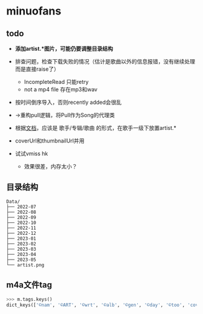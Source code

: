 # minuofans

## todo

- __添加artist.\*图片，可能仍要调整目录结构__

- 排查问题，检查下载失败的情况（估计是歌曲以外的信息报错，没有继续处理而是直接raise了）
    - IncompleteRead 只能retry
    - not a mp4 file 存在mp3和wav
    

- 按时间倒序导入，否则recently added会很乱

- ->重构pull逻辑，将Pull作为Song的代理类

- 根据[文档](https://www.navidrome.org/docs/usage/artwork/)，应该是 歌手/专辑/歌曲 的形式，在歌手一级下放置artist.*

- coverUrl和thumbnailUrl并用

- 试试vmiss hk
    - 效果很差，内存太小？

## 目录结构

```
Data/
├── 2022-07
├── 2022-08
├── 2022-09
├── 2022-10
├── 2022-11
├── 2022-12
├── 2023-01
├── 2023-02
├── 2023-03
├── 2023-04
├── 2023-05
└── artist.png
```

## m4a文件tag

```py
>>> m.tags.keys()
dict_keys(['©nam', '©ART', '©wrt', '©alb', '©gen', '©day', '©too', 'covr', 'aART', '©cmt'])
```